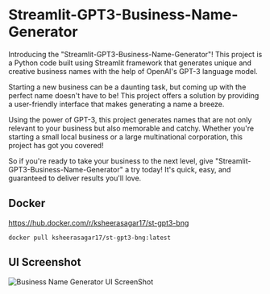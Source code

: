 # Streamlit-GPT3-Business-Name-Generator

Introducing the "Streamlit-GPT3-Business-Name-Generator"! This project is a Python code built using Streamlit framework that generates unique and creative business names with the help of OpenAI's GPT-3 language model.

Starting a new business can be a daunting task, but coming up with the perfect name doesn't have to be! This project offers a solution by providing a user-friendly interface that makes generating a name a breeze.

Using the power of GPT-3, this project generates names that are not only relevant to your business but also memorable and catchy. Whether you're starting a small local business or a large multinational corporation, this project has got you covered!

So if you're ready to take your business to the next level, give "Streamlit-GPT3-Business-Name-Generator" a try today! It's quick, easy, and guaranteed to deliver results you'll love.

## Docker

https://hub.docker.com/r/ksheerasagar17/st-gpt3-bng

```docker pull ksheerasagar17/st-gpt3-bng:latest```

## UI Screenshot

![Business Name Generator UI ScreenShot](https://raw.github.com/ksheerasagar17/Streamlit-GPT3-Business-Name-Generator/main/screenshot.png?size=70pc)
